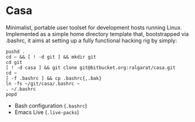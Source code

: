 # Casa

Minimalist, portable user toolset for development hosts running Linux. Implemented as a simple home directory template that, bootstrapped via .bashrc, it aims at setting up a fully functional hacking rig by simply:

```
pushd .
cd ~ && [ ! -d git ] && mkdir git
cd git
[ ! -d casa ] && git clone git@bitbucket.org:ralgarat/casa.git
cd ~
[ -f .bashrc ] && cp .bashrc{,.bak}
ln -fs ~/git/casa/.bashrc ~
. ~/.bashrc
popd
```

* Bash configuration (`.bashrc`)
* Emacs Live (`.live-packs`)
